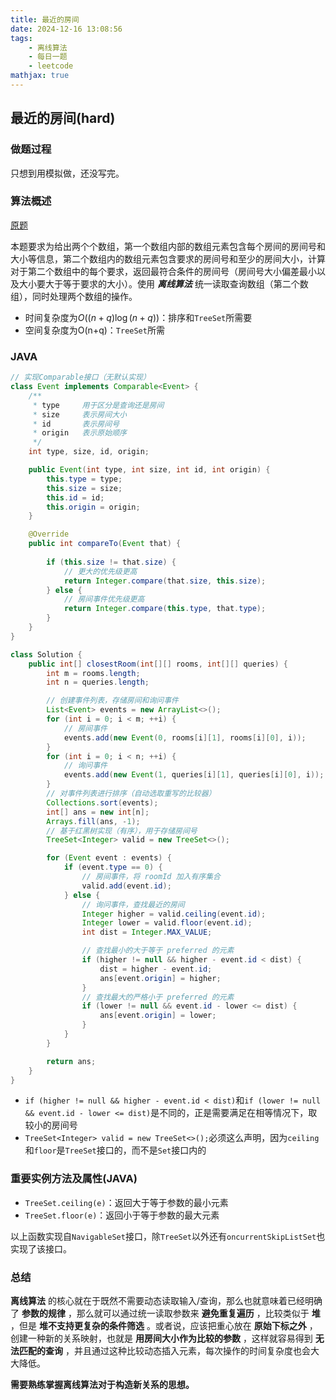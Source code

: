 ```yaml
---
title: 最近的房间
date: 2024-12-16 13:08:56
tags:
    - 离线算法
    - 每日一题
    - leetcode
mathjax: true
---
```


## 最近的房间(hard)
### 做题过程
只想到用模拟做，还没写完。

### 算法概述
[原题](https://leetcode.cn/problems/closest-room/description/)

本题要求为给出两个个数组，第一个数组内部的数组元素包含每个房间的房间号和大小等信息，第二个数组内的数组元素包含要求的房间号和至少的房间大小，计算对于第二个数组中的每个要求，返回最符合条件的房间号（房间号大小偏差最小以及大小要大于等于要求的大小）。使用 ***离线算法*** 统一读取查询数组（第二个数组），同时处理两个数组的操作。
- 时间复杂度为$O((n+q) \log(n+q))$：排序和`TreeSet`所需要
- 空间复杂度为O(n+q)：`TreeSet`所需

### JAVA
```java
// 实现Comparable接口（无默认实现）
class Event implements Comparable<Event> {
    /**
     * type     用于区分是查询还是房间
     * size     表示房间大小
     * id       表示房间号
     * origin   表示原始顺序
     */
    int type, size, id, origin;

    public Event(int type, int size, int id, int origin) {
        this.type = type;
        this.size = size;
        this.id = id;
        this.origin = origin;
    }

    @Override
    public int compareTo(Event that) {
      
        if (this.size != that.size) {
            // 更大的优先级更高
            return Integer.compare(that.size, this.size);
        } else {
            // 房间事件优先级更高
            return Integer.compare(this.type, that.type);
        }
    }
}

class Solution {
    public int[] closestRoom(int[][] rooms, int[][] queries) {
        int m = rooms.length;
        int n = queries.length;

        // 创建事件列表，存储房间和询问事件
        List<Event> events = new ArrayList<>();
        for (int i = 0; i < m; ++i) {
            // 房间事件
            events.add(new Event(0, rooms[i][1], rooms[i][0], i));
        }
        for (int i = 0; i < n; ++i) {
            // 询问事件
            events.add(new Event(1, queries[i][1], queries[i][0], i));
        }
        // 对事件列表进行排序（自动选取重写的比较器）
        Collections.sort(events);
        int[] ans = new int[n];
        Arrays.fill(ans, -1);
        // 基于红黑树实现（有序），用于存储房间号
        TreeSet<Integer> valid = new TreeSet<>();

        for (Event event : events) {
            if (event.type == 0) {
                // 房间事件，将 roomId 加入有序集合
                valid.add(event.id);
            } else {
                // 询问事件，查找最近的房间
                Integer higher = valid.ceiling(event.id);
                Integer lower = valid.floor(event.id);
                int dist = Integer.MAX_VALUE;

                // 查找最小的大于等于 preferred 的元素
                if (higher != null && higher - event.id < dist) {
                    dist = higher - event.id;
                    ans[event.origin] = higher;
                }
                // 查找最大的严格小于 preferred 的元素
                if (lower != null && event.id - lower <= dist) {
                    ans[event.origin] = lower;
                }
            }
        }

        return ans; 
    }
}
```
- `if (higher != null && higher - event.id < dist)`和`if (lower != null && event.id - lower <= dist)`是不同的，正是需要满足在相等情况下，取较小的房间号
- `TreeSet<Integer> valid = new TreeSet<>();`必须这么声明，因为`ceiling`和`floor`是`TreeSet`接口的，而不是`Set`接口内的

### 重要实例方法及属性(JAVA)
- `TreeSet.ceiling(e)`：返回大于等于参数的最小元素
- `TreeSet.floor(e)`：返回小于等于参数的最大元素

以上函数实现自`NavigableSet`接口，除`TreeSet`以外还有`oncurrentSkipListSet`也实现了该接口。


### 总结
**离线算法** 的核心就在于既然不需要动态读取输入/查询，那么也就意味着已经明确了 **参数的规律** ，那么就可以通过统一读取参数来 **避免重复遍历** ，比较类似于 **堆** ，但是 **堆不支持更复杂的条件筛选** 。或者说，应该把重心放在 **原始下标之外** ，创建一种新的关系映射，也就是 **用房间大小作为比较的参数** ，这样就容易得到 **无法匹配的查询** ，并且通过这种比较动态插入元素，每次操作的时间复杂度也会大大降低。

**需要熟练掌握离线算法对于构造新关系的思想。**